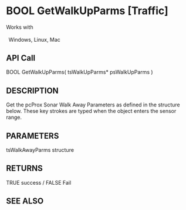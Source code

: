 # BOOL GetWalkUpParms [Traffic]

Works with <p class="s1" style="padding-top: 2pt;padding-left: 5pt;text-indent: 0pt;text-align: left;"><a name="bookmark94">&zwnj;</a>Windows, Linux, Mac<a name="bookmark95">&zwnj;</a></p>

## API Call
BOOL GetWalkUpParms( tsWalkUpParms* psWalkUpParms )
## DESCRIPTION
Get the pcProx Sonar Walk Away Parameters as defined in the structure below. These key strokes are typed when the object enters the sensor range.

## PARAMETERS
tsWalkAwayParms structure

## RETURNS
TRUE success / FALSE Fail

## SEE ALSO

